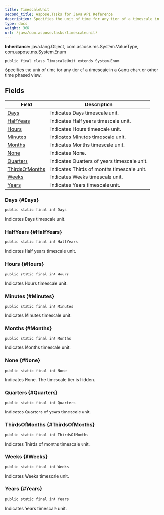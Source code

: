 ```yaml
---
title: TimescaleUnit
second_title: Aspose.Tasks for Java API Reference
description: Specifies the unit of time for any tier of a timescale in a Gantt chart or other time phased view.
type: docs
weight: 306
url: /java/com.aspose.tasks/timescaleunit/
---
```


**Inheritance:**
java.lang.Object, com.aspose.ms.System.ValueType, com.aspose.ms.System.Enum
```
public final class TimescaleUnit extends System.Enum
```

Specifies the unit of time for any tier of a timescale in a Gantt chart or other time phased view.
## Fields

| Field | Description |
| --- | --- |
| [Days](#Days) | Indicates Days timescale unit. |
| [HalfYears](#HalfYears) | Indicates Half years timescale unit. |
| [Hours](#Hours) | Indicates Hours timescale unit. |
| [Minutes](#Minutes) | Indicates Minutes timescale unit. |
| [Months](#Months) | Indicates Months timescale unit. |
| [None](#None) | Indicates None. |
| [Quarters](#Quarters) | Indicates Quarters of years timescale unit. |
| [ThirdsOfMonths](#ThirdsOfMonths) | Indicates Thirds of months timescale unit. |
| [Weeks](#Weeks) | Indicates Weeks timescale unit. |
| [Years](#Years) | Indicates Years timescale unit. |
### Days {#Days}
```
public static final int Days
```


Indicates Days timescale unit.

### HalfYears {#HalfYears}
```
public static final int HalfYears
```


Indicates Half years timescale unit.

### Hours {#Hours}
```
public static final int Hours
```


Indicates Hours timescale unit.

### Minutes {#Minutes}
```
public static final int Minutes
```


Indicates Minutes timescale unit.

### Months {#Months}
```
public static final int Months
```


Indicates Months timescale unit.

### None {#None}
```
public static final int None
```


Indicates None. The timescale tier is hidden.

### Quarters {#Quarters}
```
public static final int Quarters
```


Indicates Quarters of years timescale unit.

### ThirdsOfMonths {#ThirdsOfMonths}
```
public static final int ThirdsOfMonths
```


Indicates Thirds of months timescale unit.

### Weeks {#Weeks}
```
public static final int Weeks
```


Indicates Weeks timescale unit.

### Years {#Years}
```
public static final int Years
```


Indicates Years timescale unit.

